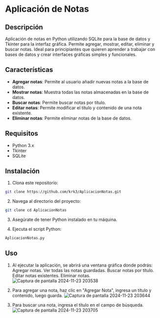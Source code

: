 # Aplicación de Notas

## Descripción

Aplicación de notas en Python utilizando SQLite para la base de datos y Tkinter para la interfaz gráfica. Permite agregar, mostrar, editar, eliminar y buscar notas. Ideal para principiantes que quieren aprender a trabajar con bases de datos y crear interfaces gráficas simples y funcionales.

## Características

- **Agregar notas**: Permite al usuario añadir nuevas notas a la base de datos.
- **Mostrar notas**: Muestra todas las notas almacenadas en la base de datos.
- **Buscar notas**: Permite buscar notas por título.
- **Editar notas**: Permite modificar el título y contenido de una nota existente.
- **Eliminar notas**: Permite eliminar notas de la base de datos.

## Requisitos

- Python 3.x
- Tkinter
- SQLite

## Instalación

1. Clona este repositorio:
 ```bash
git clone https://github.com/krk3/AplicacionNotas.git
  ```
2. Navega al directorio del proyecto:
  ```bash
git clone cd AplicacionNotas
```
3. Asegúrate de tener Python instalado en tu máquina.

4. Ejecuta el script Python:
```bash
AplicacionNotas.py
```
## Uso
1. Al ejecutar la aplicación, se abrirá una ventana gráfica donde podrás:
      Agregar notas.
      Ver todas las notas guardadas.
      Buscar notas por título.
      Editar notas existentes.
      Eliminar notas.
   ![Captura de pantalla 2024-11-23 203538](https://github.com/user-attachments/assets/e8b57e4d-6131-4901-8e1d-6e07cc018541)

3. Para agregar una nota, haz clic en "Agregar Nota", ingresa un título y contenido, luego guarda.
![Captura de pantalla 2024-11-23 203644](https://github.com/user-attachments/assets/eb5749f4-6a56-4b67-890c-f795a2bcbf95)

4. Para buscar una nota, ingresa el título en el campo de búsqueda.
![Captura de pantalla 2024-11-23 203705](https://github.com/user-attachments/assets/15514d82-10b3-4907-8d0b-f6be2e4f8890)
